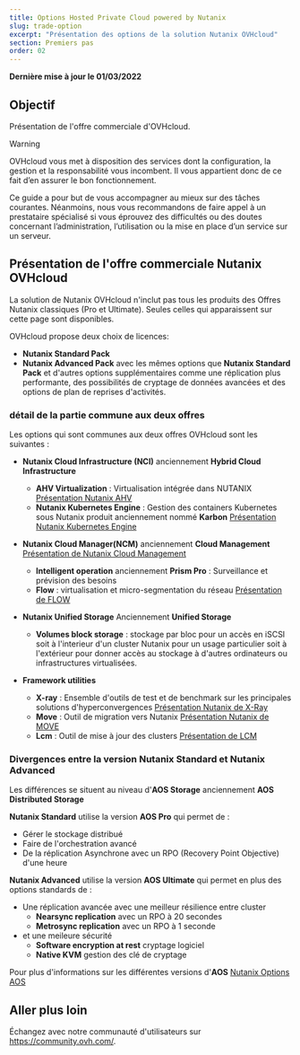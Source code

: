 ```yaml
---
title: Options Hosted Private Cloud powered by Nutanix
slug: trade-option
excerpt: "Présentation des options de la solution Nutanix OVHcloud"
section: Premiers pas
order: 02
---
```


**Dernière mise à jour le 01/03/2022**

## Objectif

Présentation de l'offre commerciale d'OVHcloud.

> [!warning]
> OVHcloud vous met à disposition des services dont la configuration, la gestion et la responsabilité vous incombent. Il vous appartient donc de ce fait d’en assurer le bon fonctionnement.
>
> Ce guide a pour but de vous accompagner au mieux sur des tâches courantes. Néanmoins, nous vous recommandons de faire appel à un prestataire spécialisé si vous éprouvez des difficultés ou des doutes concernant l’administration, l’utilisation ou la mise en place d’un service sur un serveur.
>

## Présentation de l'offre commerciale Nutanix OVHcloud

La solution de Nutanix OVHcloud n'inclut pas tous les produits des Offres Nutanix classiques (Pro et Ultimate). Seules celles qui apparaissent sur cette page sont disponibles.

OVHcloud propose deux choix de licences:

* **Nutanix Standard Pack**
* **Nutanix Advanced Pack** avec les mêmes options que **Nutanix Standard Pack** et d'autres options supplémentaires comme une réplication plus performante, des possibilités de cryptage de données avancées et des options de plan de reprises d'activités. 

### détail de la partie commune aux deux offres

Les options qui sont communes aux deux offres OVHcloud sont les suivantes :

- **Nutanix Cloud Infrastructure (NCI)** anciennement **Hybrid Cloud Infrastructure** 
    + **AHV Virtualization** : Virtualisation intégrée dans NUTANIX [Présentation Nutanix AHV](https://www.nutanix.com/products/ahv)
    + **Nutanix Kubernetes Engine** : Gestion des containers Kubernetes sous Nutanix produit anciennement nommé **Karbon** [Présentation Nutanix Kubernetes Engine](https://www.nutanix.com/products/karbon)

- **Nutanix Cloud Manager(NCM)** anciennement **Cloud Management** [Présentation de Nutanix Cloud Management](https://www.nutanix.com/products/cloud-manager/aiops)
    + **Intelligent operation** anciennement **Prism Pro** : Surveillance et prévision des besoins
    + **Flow** : virtualisation et micro-segmentation du réseau [Présentation de FLOW](https://www.nutanix.com/products/flow)

- **Nutanix Unified Storage** Anciennement **Unified Storage**
    + **Volumes block storage** : stockage par bloc pour un accès en iSCSI soit à l'interieur d'un cluster Nutanix pour un usage particulier soit à l'extérieur pour donner accès au stockage à d'autres ordinateurs ou infrastructures virtualisées.

- **Framework utilities**

    + **X-ray** : Ensemble d'outils de test et de benchmark sur les  principales solutions d'hyperconvergences [Présentation Nutanix de X-Ray](https://www.nutanix.com/products/x-ray)
    + **Move** :  Outil de migration vers Nutanix [Présentation Nutanix de MOVE](https://www.nutanix.com/products/move)
    + **Lcm** : Outil de mise à jour des clusters [Présentation de LCM](https://www.nutanix.com/products/life-cycle-manager)

### Divergences entre la version **Nutanix Standard** et **Nutanix Advanced**

Les différences se situent au niveau d'**AOS Storage** anciennement **AOS Distributed Storage**

**Nutanix Standard** utilise la version **AOS Pro** qui permet de :
- Gérer le stockage distribué
- Faire de l'orchestration avancé
- De la réplication Asynchrone avec un RPO (Recovery Point Objective) d'une heure

**Nutanix Advanced** utilise la version **AOS Ultimate** qui permet en plus des options standards de :
- Une réplication avancée avec une meilleur résilience entre cluster
    + **Nearsync replication** avec un RPO à 20 secondes
    + **Metrosync replication** avec un RPO à 1 seconde
- et une meileure sécurité
    + **Software encryption at rest** cryptage logiciel
    + **Native KVM** gestion des clé de cryptage   

Pour plus d'informations sur les différentes versions d'**AOS** [Nutanix Options AOS](https://www.nutanix.com/products/software-options)


## Aller plus loin


Échangez avec notre communauté d'utilisateurs sur <https://community.ovh.com/>.
